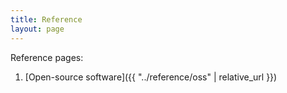 ```yaml
---
title: Reference
layout: page
---
```

Reference pages:
1. [Open-source software]({{ "../reference/oss" | relative_url }})
